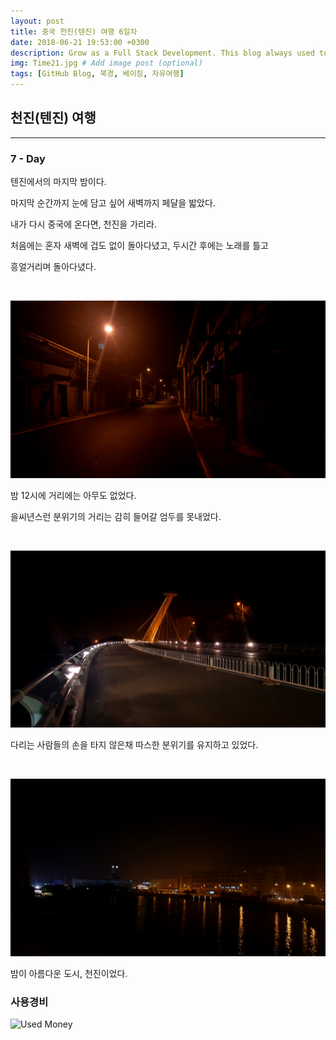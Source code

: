 ```yaml
---
layout: post
title: 중국 천진(텐진) 여행 6일차
date: 2018-06-21 19:53:00 +0300
description: Grow as a Full Stack Development. This blog always used to keep learning knowledge.
img: Time21.jpg # Add image post (optional)
tags: [GitHub Blog, 북경, 베이징, 자유여행]
---
```


## 천진(텐진) 여행

---

### **7 - Day**

  텐진에서의 마지막 밤이다.

  마지막 순간까지 눈에 담고 싶어 새벽까지 페달을 밟았다.

  내가 다시 중국에 온다면, 천진을 가리라.

  처음에는 혼자 새벽에 겁도 없이 돌아다녔고, 두시간 후에는 노래를 틀고

  흥얼거리며 돌아다녔다.

  <br>
  
  ![Street](..\assets\img\trip\2018-06-21\Street.jpg)
  
  밤 12시에 거리에는 아무도 없었다.

  을씨년스런 분위기의 거리는 감히 들어갈 엄두를 못내었다.
  
  <br>
  
  ![Bridge](..\assets\img\trip\2018-06-21\Bridge.jpg)

  다리는 사람들의 손을 타지 않은채 따스한 분위기를 유지하고 있었다.
  
  <br>
  
  ![Dark1](..\assets\img\trip\2018-06-21\Dark1.jpg)

  밤이 아름다운 도시, 천진이었다.

### **사용경비**

  ![Used Money](..\assets\img\trip\2018-06-21\Used_Money.jpg)